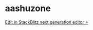 # aashuzone

[Edit in StackBlitz next generation editor ⚡️](https://stackblitz.com/~/github.com/Aashishgit56/aashuzone)